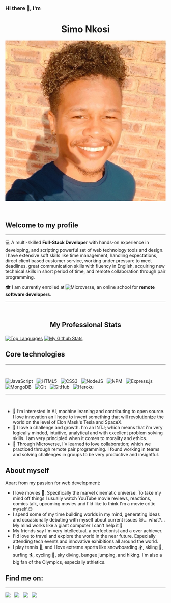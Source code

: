 ### Hi there 👋, I'm 
# <h1 align="center">Simo Nkosi</h1>

<p align="center">
  <img src="./images/profile-photo.jpg" />
</p>

&nbsp;
## Welcome to my profile
<hr>

:computer: A multi-skilled **Full-Stack Developer** with hands-on experience in developing, and scripting powerful set of web technology tools and design. I have extensive soft skills like time management, handling expectations, direct client based customer service, working under pressure to meet deadlines, great communication skills with fluency in English, acquiring new technical skills in short period of time, and remote collaboration through pair programming.

:mortar_board: I am currently enrolled at ![Microverse](https://img.shields.io/badge/Microverse-blueviolet), an online school for **remote software developers**.
<hr>
&nbsp;

## <p align="center">My Professional Stats</p>

[![Top Languages](https://github-readme-stats.vercel.app/api/top-langs/?username=KDlamini&theme=radical)](https://github.com/KDlamini/github-readme-stats) [![My Github Stats](https://github-readme-stats.vercel.app/api?username=KDlamini&theme=radical)](https://github.com/KDlamini/github-readme-stats)

## Core technologies
<hr>
&nbsp;

![JavaScript](https://img.shields.io/badge/javascript-%23323330.svg?style=for-the-badge&logo=javascript&logoColor=%23F7DF1E) &nbsp;
![HTML5](https://img.shields.io/badge/html5-%23E34F26.svg?style=for-the-badge&logo=html5&logoColor=white) &nbsp;
![CSS3](https://img.shields.io/badge/css3-%231572B6.svg?style=for-the-badge&logo=css3&logoColor=white) &nbsp;
![NodeJS](https://img.shields.io/badge/node.js-6DA55F?style=for-the-badge&logo=node.js&logoColor=white) &nbsp;
![NPM](https://img.shields.io/badge/NPM-%23000000.svg?style=for-the-badge&logo=npm&logoColor=white) &nbsp;
![Express.js](https://img.shields.io/badge/express.js-%23404d59.svg?style=for-the-badge&logo=express&logoColor=%2361DAFB) &nbsp;
![MongoDB](https://img.shields.io/badge/MongoDB-%234ea94b.svg?style=for-the-badge&logo=mongodb&logoColor=white) &nbsp;
![Git](https://img.shields.io/badge/git-%23F05033.svg?style=for-the-badge&logo=git&logoColor=white) &nbsp;
![GitHub](https://img.shields.io/badge/github-%23121011.svg?style=for-the-badge&logo=github&logoColor=white) &nbsp;
![Heroku](https://img.shields.io/badge/heroku-%23430098.svg?style=for-the-badge&logo=heroku&logoColor=white)
<hr>
&nbsp;

- 🔭 I’m interested in AI, machine learning and contributing to open source. I love innovation an I hope to invent something that will revolutionize the world on the level of Elon Mask's Tesla and SpaceX.
- 🌱 I love a challenge and growth. I'm an INTJ; which means that i'm very logically minded, intuitive, analytical and with excellent problem solving skills. I am very principled when it comes to morality and ethics.
- 👯 Through Microverse, I'v learned to love collaboration; which we practiced through remote pair programming. I found working in teams and solving challenges in groups to be very productive and insightful.

## About myself

  Apart from my passion for web development:
  - I love movies :movie_camera:. Specifically the marvel cinematic universe. To take my mind off things I usually watch YouTube movie reviews, reactions, comics talk, upcoming movies and I'ld like to think I'm a movie critic myself.:smirk:
  - I spend some of my time building worlds in my mind, generating ideas and occasionally debating with myself about current issues :laughing:... what?... My mind works like a giant computer I can't help it :see_no_evil:
  - My friends say I'm very intellectual, a perfectionist and a over achiever.
  - I'ld love to travel and explore the world in the near future. Especially attending tech events and innovative exhibitions all around the world.
  - I play tennis :tennis:, and I love extreme sports like snowboarding :snowboarder:, skiing :ski:, surfing :surfer:, cycling :bicyclist:, sky diving, bungee jumping, and hiking. I'm also a big fan of the Olympics, especially athletics.


## Find me on:
<hr>

<a target="_blank"
href="https://www.linkedin.com/in/simo-nkosi-418523180/"><img
src="https://img.shields.io/badge/-LinkedIn-0077b5?style=for-the-badge&logo=LinkedIn&logoColor=white"></img></a> &nbsp;
<a target="_blank"
href="https://twitter.com/RealSimoNkosi"><img
src="https://img.shields.io/badge/-Twitter-1DA1F2?style=for-the-badge&logo=Twitter&logoColor=white"></img></a>  &nbsp;
<a target="_blank"
href="mailto:simosakhenkosi@gmail.com"><img
src="https://img.shields.io/badge/-Gmail-D14836?style=for-the-badge&logo=Gmail&logoColor=white"></img></a> &nbsp;
<a target="_blank"
href="https://wa.me/+27670980127"><img
src="https://img.shields.io/badge/WhatsApp-25D366?style=for-the-badge&logo=whatsapp&logoColor=white"></a>

